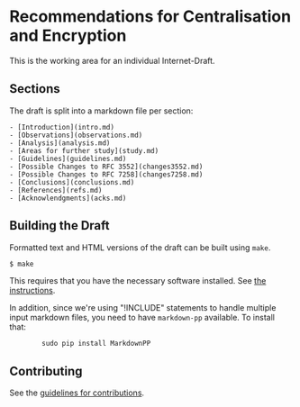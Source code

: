 # Recommendations for Centralisation and Encryption 

This is the working area for an individual Internet-Draft.

## Sections

The draft is split into a markdown file per section:

    - [Introduction](intro.md)
    - [Observations](observations.md)
    - [Analysis](analysis.md)
    - [Areas for further study](study.md)
    - [Guidelines](guidelines.md)
    - [Possible Changes to RFC 3552](changes3552.md)
    - [Possible Changes to RFC 7258](changes7258.md)
    - [Conclusions](conclusions.md)
    - [References](refs.md)
    - [Acknowlendgments](acks.md)

## Building the Draft

Formatted text and HTML versions of the draft can be built using `make`.

```sh
$ make
```

This requires that you have the necessary software installed.  See
[the instructions](https://github.com/martinthomson/i-d-template/blob/master/doc/SETUP.md).

In addition, since we're using "!INCLUDE" statements to handle
multiple input markdown files, you need to have ``markdown-pp``
available. To install that:

            sudo pip install MarkdownPP

## Contributing

See the
[guidelines for contributions](https://github.com/jariarkko/distributed-resolver-selection/blob/master/CONTRIBUTING.md).
